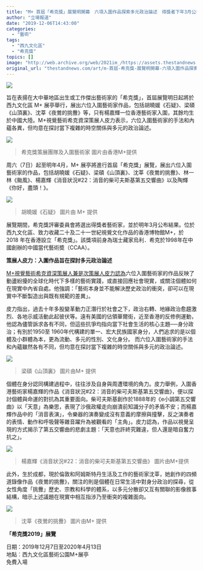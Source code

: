 ```yaml
---
title: "M+ 首屆「希克獎」展覽明開幕　六項入圍作品探索多元政治論述　得獎者下年3月公布"
author: "立場報道"
date: "2019-12-06T14:43:00"
categories:
  - "藝術"
tags:
  - "西九文化區"
  - "希克獎"
topics: []
image: "http://web.archive.org/web/2021im_/https://assets.thestandnews.com/media/photos/m2B-01_XMxcS_abvyERz.png"
original_url: "thestandnews.com/art/m-首屆-希克獎-展覽明開幕-六項入圍作品探索多元政治論述-得獎者下年3月公布"
---
```

![](http://web.archive.org/web/2021im_/https://assets.thestandnews.com/media/photos/m2B-01_XMxcS_abvyERz.png)

旨在表揚在大中華地區出生或工作傑出藝術家的「希克獎」，首屆展覽明日起將於西九文化區 M+ 展亭舉行，展出六位入圍藝術家作品，包括胡曉媛《石疑》、梁碩《山頂裏》、沈莘《夜鶯的挑釁》等，只有楊嘉輝一位香港藝術家入圍，其餘均生於中國大陸。M+視覺藝術希克資深策展人皮力表示，六位入圍藝術家的手法和內蘊各異，但均意在探討當下複雜的時空關係與多元的政治論述。

![](http://web.archive.org/web/2021im_/https://assets.thestandnews.com/media/photos/Sigg20Prize20201920exhibition20Group20Photo_DTI9h_XBVoY46.jpg)
> 希克獎策展團隊及入圍藝術家 圖片由香港M+提供

​周六（7日）起至明年4月，M+ 展亭將進行首屆「希克獎」展覽，展出六位入圍藝術家的作品，包括胡曉媛《石疑》、梁碩《山頂裏》、沈莘《夜鶯的挑釁》、林一林《颱風》、楊嘉輝《消音狀況#22：消音的柴可夫斯基第五交響曲》以及陶輝《你好，盡頭！》。

![](http://web.archive.org/web/2021im_/https://assets.thestandnews.com/media/photos/Installation20View_Hu20Xiaoyuan_1_g0Diy_ovbQ0qQ.jpg)
> 胡曉媛《石疑》 圖片由 M+ 提供

展覽期間，希克獎評審委員會將選出得獎者藝術家，並於明年3月公布結果。位於西九文化區、致力收藏二十及二十一世紀視覺文化作品的香港博物館M+，於 2018 年在香港設立「希克獎」。該獎項前身為瑞士藏家烏利．希克於1998年在中國創辦的中國當代藝術奬（CCAA）。

**策展人皮力：入圍作品旨在探討多元政治論述**

[M+視覺藝術希克資深策展人兼是次策展人皮力認為](http://web.archive.org/web/20211229132354/https://www.westkowloon.hk/tc/siggprize2019exhibition/curatorial-statement-3007)六位入圍藝術家的作品反映了動盪紛擾的全球化時代下多樣的藝術實踐，或直接回應社會現實，或關注個體如何在現實中內省自處。他強調：「藝術本身並不能解決歷史政治的衝突，卻可以在現實中不斷製造出與既有規範的差異」。

皮力指出，過去十年多股變革動力正潛行於社會之下，政治右轉、地緣政治愈趨激烈、各地示威活動此起彼伏等。遠有美國的佔領華爾街，近至香港的反修例運動，他認為儘管訴求各有不同，但這些抗爭均指向當下社會生活的核心主題──身分政治；有別於1950至 1960年代構建的單一、宏大民族國家身分，人們追求的是以個體及小群體為本，更為流動、多元的性別、文化身分。 而六位入圍藝術家的手法和內蘊雖然各有不同，但均意在探討當下複雜的時空關係與多元的政治論述。

![](http://web.archive.org/web/2021im_/https://assets.thestandnews.com/media/photos/Installation20View_Liang20Shuo_3_1S8Xl_nHl1RCE.jpg)
> 梁碩《山頂裏》 圖片由M+ 提供

個體在身分認同構建過程中，往往涉及自身與周遭環境的角力。皮力舉例，入圍香港藝術家楊嘉輝的作品《消音狀況#22：消音的柴可夫斯基第五交響曲》，便以探討個體與命運的對抗為其重要面向。柴可夫斯基創作於1888年的《e小調第五交響曲》以「天意」為樂思，表現了沙俄政權走向崩潰前知識分子的矛盾不安；而楊嘉輝作品中的「消音表演」，令樂器的演奏變成沒有意義的摩擦與撞擊，反之演奏者的表情、動作和呼吸聲等雜音躍升為被觀看的「主角」。皮力認為，作品以視覺呈現的方式揭示了第五交響曲的悲劇主題：「天意也許終究難違，但人還是暗自奮力抗之」。 

![](http://web.archive.org/web/2021im_/https://assets.thestandnews.com/media/photos/Installation20View_Samson20Young_1_0en69_V2aqNob.jpg)
> 楊嘉輝《消音狀況#22：消音的柴可夫斯基第五交響曲》 圖片由M+提供

此外，生於成都，現於倫敦和阿姆斯特丹生活及工作的藝術家沈莘，她創作的四頻道錄像作品《夜鶯的挑釁》，關注的則是個體在日常生活中對身分政治的探尋，從女性角度「挑釁」歷史、宗教和科學的體系，以多元分散卻又互有關聯的影像敘事結構，暗示上述議題在現實中相互指涉乃至衝突的複雜面向。

![](http://web.archive.org/web/2021im_/https://assets.thestandnews.com/media/photos/Installation20View_Shen20Xin_1_GtJbo_DKrJHTF.jpg)
> 沈莘《夜鶯的挑釁》 圖片由M+ 提供

**「希克獎2019」展覽**

日期：2019年12月7日至2020年4月13日  
地點︰西九文化區藝術公園M+展亭  
免費入場